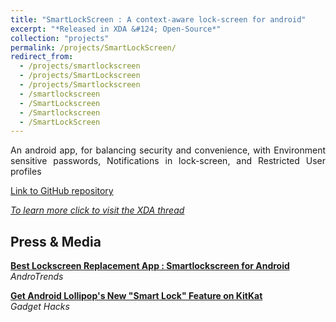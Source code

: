 ```yaml
---
title: "SmartLockScreen : A context-aware lock-screen for android"
excerpt: "*Released in XDA &#124; Open-Source*"
collection: "projects"
permalink: /projects/SmartLockScreen/
redirect_from:
  - /projects/smartlockscreen
  - /projects/SmartLockscreen
  - /projects/Smartlockscreen
  - /smartlockscreen
  - /SmartLockscreen
  - /Smartlockscreen
  - /SmartLockScreen
---
```


<p align="justify">An android app, for balancing security and convenience, with Environment sensitive passwords, Notifications in lock-screen, and Restricted User profiles</p>

[Link to GitHub repository](https://github.com/aravindsagar/SmartLockScreen)

[*To learn more click to visit the XDA thread*](https://forum.xda-developers.com/android/apps-games/app-smartlockscreen-android-enjoy-t2919989)  

Press & Media
----

[**Best Lockscreen Replacement App : Smartlockscreen for Android**](http://androtrends.com/best-lockscreen-replacement-app-smartlockscreen-for-android/)  
*AndroTrends*


[**Get Android Lollipop's New "Smart Lock" Feature on KitKat**](https://nexus5.gadgethacks.com/how-to/get-android-lollipops-new-smart-lock-feature-kitkat-0158349/)  
*Gadget Hacks*


